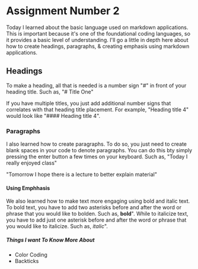 # Assignment Number 2

Today I learned about the basic language used on markdown applications. This is important because it's one of the foundational coding languages, so it provides a basic level of understanding. I'll go a little in depth here about how to create headings, paragraphs, & creating emphasis using markdown applications. 

## Headings

To make a heading, all that is needed is a number sign "#" in front of your heading title. Such as, "# Title One"

If you have multiple titles, you just add additional number signs that correlates with that heading title placement. For example, "Heading title 4" would look like "#### Heading title 4".

### Paragraphs

I also learned how to create paragraphs. To do so, you just need to create blank spaces in your code to denote paragraphs. You can do this bty simply pressing the enter button a few times on your keyboard. Such as, "Today I really enjoyed class"


"Tomorrow I hope there is a lecture to better explain material"

#### Using Emphhasis

We also learned how to make text more engaging using bold and italic text. To bold text, you have to add two asterisks before and after the word or phrase that you would like to bolden. Such as, **bold**". While to italicize text, you have to add just one asterisk before and after the word or phrase that you would like to italicize. Such as, *italic*". 

##### Things I want To Know More About

* Color Coding
* Backticks


